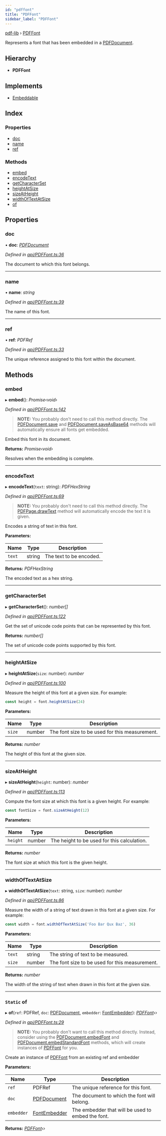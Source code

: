 ```yaml
---
id: "pdffont"
title: "PDFFont"
sidebar_label: "PDFFont"
---
```


[pdf-lib](../index.md) › [PDFFont](pdffont.md)

Represents a font that has been embedded in a [PDFDocument](pdfdocument.md).

## Hierarchy

* **PDFFont**

## Implements

* [Embeddable](../interfaces/embeddable.md)

## Index

### Properties

* [doc](pdffont.md#doc)
* [name](pdffont.md#name)
* [ref](pdffont.md#ref)

### Methods

* [embed](pdffont.md#embed)
* [encodeText](pdffont.md#encodetext)
* [getCharacterSet](pdffont.md#getcharacterset)
* [heightAtSize](pdffont.md#heightatsize)
* [sizeAtHeight](pdffont.md#sizeatheight)
* [widthOfTextAtSize](pdffont.md#widthoftextatsize)
* [of](pdffont.md#static-of)

## Properties

###  doc

• **doc**: *[PDFDocument](pdfdocument.md)*

*Defined in [api/PDFFont.ts:36](https://github.com/Hopding/pdf-lib/blob/b693c81/src/api/PDFFont.ts#L36)*

The document to which this font belongs.

___

###  name

• **name**: *string*

*Defined in [api/PDFFont.ts:39](https://github.com/Hopding/pdf-lib/blob/b693c81/src/api/PDFFont.ts#L39)*

The name of this font.

___

###  ref

• **ref**: *PDFRef*

*Defined in [api/PDFFont.ts:33](https://github.com/Hopding/pdf-lib/blob/b693c81/src/api/PDFFont.ts#L33)*

The unique reference assigned to this font within the document.

## Methods

###  embed

▸ **embed**(): *Promise‹void›*

*Defined in [api/PDFFont.ts:142](https://github.com/Hopding/pdf-lib/blob/b693c81/src/api/PDFFont.ts#L142)*

> **NOTE:** You probably don't need to call this method directly. The
> [PDFDocument.save](pdfdocument.md#save) and [PDFDocument.saveAsBase64](pdfdocument.md#saveasbase64) methods will
> automatically ensure all fonts get embedded.

Embed this font in its document.

**Returns:** *Promise‹void›*

Resolves when the embedding is complete.

___

###  encodeText

▸ **encodeText**(`text`: string): *PDFHexString*

*Defined in [api/PDFFont.ts:69](https://github.com/Hopding/pdf-lib/blob/b693c81/src/api/PDFFont.ts#L69)*

> **NOTE:** You probably don't need to call this method directly. The
> [PDFPage.drawText](pdfpage.md#drawtext) method will automatically encode the text it is
> given.

Encodes a string of text in this font.

**Parameters:**

Name | Type | Description |
------ | ------ | ------ |
`text` | string | The text to be encoded. |

**Returns:** *PDFHexString*

The encoded text as a hex string.

___

###  getCharacterSet

▸ **getCharacterSet**(): *number[]*

*Defined in [api/PDFFont.ts:122](https://github.com/Hopding/pdf-lib/blob/b693c81/src/api/PDFFont.ts#L122)*

Get the set of unicode code points that can be represented by this font.

**Returns:** *number[]*

The set of unicode code points supported by this font.

___

###  heightAtSize

▸ **heightAtSize**(`size`: number): *number*

*Defined in [api/PDFFont.ts:100](https://github.com/Hopding/pdf-lib/blob/b693c81/src/api/PDFFont.ts#L100)*

Measure the height of this font at a given size. For example:
```js
const height = font.heightAtSize(24)
```

**Parameters:**

Name | Type | Description |
------ | ------ | ------ |
`size` | number | The font size to be used for this measurement. |

**Returns:** *number*

The height of this font at the given size.

___

###  sizeAtHeight

▸ **sizeAtHeight**(`height`: number): *number*

*Defined in [api/PDFFont.ts:113](https://github.com/Hopding/pdf-lib/blob/b693c81/src/api/PDFFont.ts#L113)*

Compute the font size at which this font is a given height. For example:
```js
const fontSize = font.sizeAtHeight(12)
```

**Parameters:**

Name | Type | Description |
------ | ------ | ------ |
`height` | number | The height to be used for this calculation. |

**Returns:** *number*

The font size at which this font is the given height.

___

###  widthOfTextAtSize

▸ **widthOfTextAtSize**(`text`: string, `size`: number): *number*

*Defined in [api/PDFFont.ts:86](https://github.com/Hopding/pdf-lib/blob/b693c81/src/api/PDFFont.ts#L86)*

Measure the width of a string of text drawn in this font at a given size.
For example:
```js
const width = font.widthOfTextAtSize('Foo Bar Qux Baz', 36)
```

**Parameters:**

Name | Type | Description |
------ | ------ | ------ |
`text` | string | The string of text to be measured. |
`size` | number | The font size to be used for this measurement. |

**Returns:** *number*

The width of the string of text when drawn in this font at the
         given size.

___

### `Static` of

▸ **of**(`ref`: PDFRef, `doc`: [PDFDocument](pdfdocument.md), `embedder`: [FontEmbedder](../index.md#fontembedder)): *[PDFFont](pdffont.md)‹›*

*Defined in [api/PDFFont.ts:29](https://github.com/Hopding/pdf-lib/blob/b693c81/src/api/PDFFont.ts#L29)*

> **NOTE:** You probably don't want to call this method directly. Instead,
> consider using the [PDFDocument.embedFont](pdfdocument.md#embedfont) and
> [PDFDocument.embedStandardFont](pdfdocument.md#embedstandardfont) methods, which will create instances
> of [PDFFont](pdffont.md) for you.

Create an instance of [PDFFont](pdffont.md) from an existing ref and embedder

**Parameters:**

Name | Type | Description |
------ | ------ | ------ |
`ref` | PDFRef | The unique reference for this font. |
`doc` | [PDFDocument](pdfdocument.md) | The document to which the font will belong. |
`embedder` | [FontEmbedder](../index.md#fontembedder) | The embedder that will be used to embed the font.  |

**Returns:** *[PDFFont](pdffont.md)‹›*
